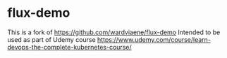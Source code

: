 # flux-demo
This is a fork of https://github.com/wardviaene/flux-demo
Intended to be used as part of Udemy course 
https://www.udemy.com/course/learn-devops-the-complete-kubernetes-course/
